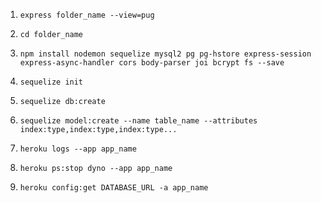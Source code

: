 1. ```express folder_name --view=pug```

2. ```cd folder_name```

3. ```npm install nodemon sequelize mysql2 pg pg-hstore express-session express-async-handler cors body-parser joi bcrypt fs --save```

4. ```sequelize init```

5. ```sequelize db:create```

6. ```sequelize model:create --name table_name --attributes index:type,index:type,index:type...```

7. ```heroku logs --app app_name```

8. ```heroku ps:stop dyno --app app_name```

9. ```heroku config:get DATABASE_URL -a app_name```
